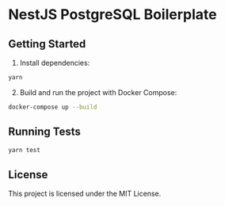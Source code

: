 # NestJS PostgreSQL Boilerplate

## Getting Started

1. Install dependencies:

```bash
yarn
```

2. Build and run the project with Docker Compose:

```bash
docker-compose up --build
```

## Running Tests

```bash
yarn test

```

## License

This project is licensed under the MIT License.
